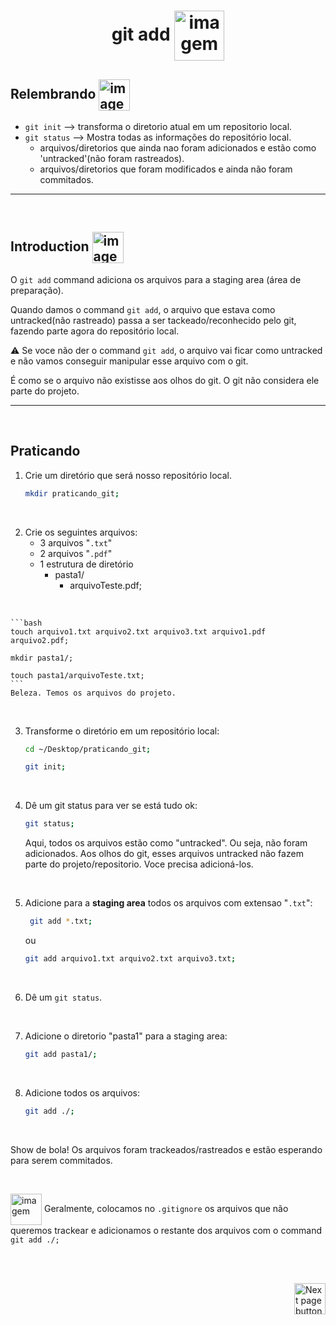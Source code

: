 <h1 align="center">
    git add
    <img src="https://cdn-icons-png.flaticon.com/512/1090/1090923.png" alt="imagem com dois arquivos representando uma cópia de arquivos" width="80px" align="center">
</h1>


## Relembrando <img src="https://cdn-icons-png.flaticon.com/512/201/201652.png" alt="imagem" width="50px" align="center">

- `git init` --> transforma o diretorio atual em um repositorio local.
- `git status` --> Mostra todas as informações do repositório local.
    - arquivos/diretorios que ainda nao foram adicionados e estão como 'untracked'(não foram rastreados).
    - arquivos/diretorios que foram modificados e ainda não foram commitados.

<hr>
<br>

## Introduction <img src="https://cdn-icons-png.flaticon.com/512/1436/1436664.png" alt="imagem" width="50px" align="center">

O `git add` command adiciona os arquivos para a staging area (área de preparação).

Quando damos o command `git add`, o arquivo que estava como untracked(não rastreado) passa a ser tackeado/reconhecido pelo git, fazendo parte agora do repositório local.

:warning:  Se voce não der o command `git add`, o arquivo vai ficar como untracked e não vamos conseguir manipular esse arquivo com o git.

É como se o arquivo não existisse aos olhos do git. O git não considera ele parte do projeto.


<hr>
<br>

## Praticando

1. Crie um diretório que será nosso repositório local.
    ```bash
    mkdir praticando_git;
    ```
<br>

2. Crie os seguintes arquivos:
    - 3 arquivos "`.txt`"
    - 2 arquivos "`.pdf`"
    - 1 estrutura de diretório
      - pasta1/
        - arquivoTeste.pdf;
<br>

    ```bash
    touch arquivo1.txt arquivo2.txt arquivo3.txt arquivo1.pdf arquivo2.pdf;

    mkdir pasta1/;

    touch pasta1/arquivoTeste.txt;
    ```
    Beleza. Temos os arquivos do projeto.

<br>

3. Transforme o diretório em um repositório local:

    ```bash
    cd ~/Desktop/praticando_git;

    git init;
    ```
<br>

4. Dê um git status para ver se está tudo ok:
    ```bash
    git status;
    ```
    Aqui, todos os arquivos estão como "untracked". Ou seja, não foram adicionados.
    Aos olhos do git, esses arquivos untracked não fazem parte do projeto/repositorio.
    Voce precisa adicioná-los.

<br>

5. Adicione para a **staging area** todos os arquivos com extensao "`.txt`":

   ```bash
    git add *.txt;
   ```
    ou

    ```bash
    git add arquivo1.txt arquivo2.txt arquivo3.txt;
    ```

<br>

6. Dê um `git status`.

<br>

7. Adicione o diretorio "pasta1" para a staging area:
    ```bash
    git add pasta1/;
    ```

<br>

8. Adicione todos os arquivos:

    ```bash
    git add ./;
    ```
<br>

Show de bola! Os arquivos foram trackeados/rastreados e estão esperando para serem commitados.

<br>

<img src="https://cdn-icons-png.flaticon.com/512/2810/2810051.png" alt="imagem" width="50px" align="center"> Geralmente, colocamos no `.gitignore` os arquivos que não queremos trackear e adicionamos o restante dos arquivos com o command `git add ./;`


<br>
<br>

<!-- Botão para próxima página -->
<a href="https://github.com/lGabrielDev/05.git_gitHub/blob/master/2.commands/3.2.git_commit.md"><img src="https://cdn-icons-png.flaticon.com/512/8175/8175884.png" alt="Next page button" width="50px" align="right"></a>